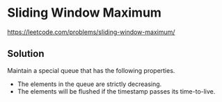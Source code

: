 # Sliding Window Maximum

https://leetcode.com/problems/sliding-window-maximum/

## Solution

Maintain a special queue that has the following properties.

* The elements in the queue are strictly decreasing.
* The elements will be flushed if the timestamp passes its time-to-live.
